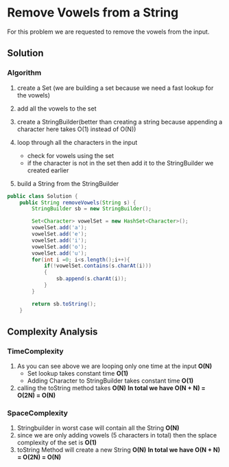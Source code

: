 # Remove Vowels from a String
For this problem we are requested to remove the vowels from the input.
## Solution

### Algorithm
1. create a Set (we are building a set because we need a fast lookup for the vowels)
2. add all the vowels to the set
3. create a StringBuilder(better than creating a string because appending a character here takes O(1) instead of O(N))
4. loop through all the characters in the input
    *  check for vowels using the set
    *  if the character is not in the set then add it to the StringBuilder we created earlier
    
5. build a String from the StringBuilder

``` Java
public class Solution {
    public String removeVowels(String s) {
        StringBuilder sb = new StringBuilder();

        Set<Character> vowelSet = new HashSet<Character>();
        vowelSet.add('a');
        vowelSet.add('e');
        vowelSet.add('i');
        vowelSet.add('o');
        vowelSet.add('u');
        for(int i =0; i<s.length();i++){
            if(!vowelSet.contains(s.charAt(i)))
            {
                sb.append(s.charAt(i));
            }
        }

        return sb.toString();
    }
```
## Complexity Analysis
### TimeComplexity
1. As you can see above we are looping only one time at the input **O(N)**
   * Set lookup takes constant time **O(1)**
   * Adding Character to StringBuilder takes constant time  **O(1)**
2. calling the toString method takes **O(N)**
**In total we have O(N + N) = O(2N) = O(N)**


### SpaceComplexity
1. Stringbuilder in worst case will contain all the String **O(N)**
2. since we are only adding vowels (5 characters in total) then the splace complexity of the set is **O(1)**
3. toString Method will create a new String **O(N)**
**In total we have O(N + N) = O(2N) = O(N)**

